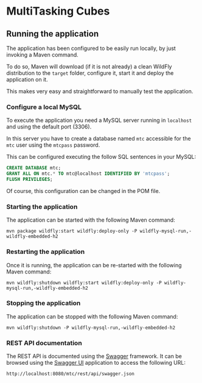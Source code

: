 # MultiTasking Cubes

## Running the application
The application has been configured to be easily run locally, by just invoking
a Maven command.

To do so, Maven will download (if it is not already) a clean WildFly
distribution to the `target` folder, configure it, start it and deploy the
application on it.

This makes very easy and straightforward to manually test the application.

### Configure a local MySQL
To execute the application you need a MySQL server running in `localhost` and
using the default port (3306).

In this server you have to create a database named `mtc` accessible for the
`mtc` user using the `mtcpass` password.

This can be configured executing the follow SQL sentences in your MySQL:

```SQL
CREATE DATABASE mtc;
GRANT ALL ON mtc.* TO mtc@localhost IDENTIFIED BY 'mtcpass';
FLUSH PRIVILEGES;
```

Of course, this configuration can be changed in the POM file.

### Starting the application
The application can be started with the following Maven command:

```
mvn package wildfly:start wildfly:deploy-only -P wildfly-mysql-run,-wildfly-embedded-h2
```

### Restarting the application
Once it is running, the application can be re-started with the following Maven
command:

```
mvn wildfly:shutdown wildfly:start wildfly:deploy-only -P wildfly-mysql-run,-wildfly-embedded-h2
```

### Stopping the application
The application can be stopped with the following Maven command:

```
mvn wildfly:shutdown -P wildfly-mysql-run,-wildfly-embedded-h2
```

### REST API documentation
The REST API is documented using the [Swagger](https://swagger.io/) framework.
It can be browsed using the [Swagger UI](http://petstore.swagger.io/)
application to access the following URL:

```
http://localhost:8080/mtc/rest/api/swagger.json
```
